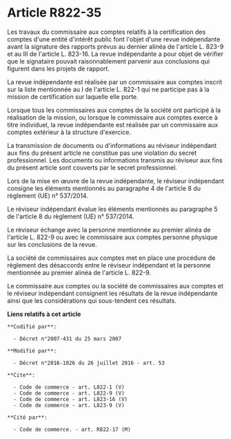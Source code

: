 # Article R822-35

Les travaux du commissaire aux comptes relatifs à la certification des comptes d'une entité d'intérêt public font l'objet
d'une revue indépendante avant la signature des rapports prévus au dernier alinéa de l'article L. 823-9 et au III de
l'article L. 823-16. La revue indépendante a pour objet de vérifier que le signataire pouvait raisonnablement parvenir aux
conclusions qui figurent dans les projets de rapport. 

La revue indépendante est réalisée par un commissaire aux comptes inscrit sur la liste mentionnée au I de l'article L. 822-1
qui ne participe pas à la mission de certification sur laquelle elle porte. 

Lorsque tous les commissaires aux comptes de la société ont participé à la réalisation de la mission, ou lorsque le
commissaire aux comptes exerce à titre individuel, la revue indépendante est réalisée par un commissaire aux comptes
extérieur à la structure d'exercice. 

La transmission de documents ou d'informations au réviseur indépendant aux fins du présent article ne constitue pas une
violation du secret professionnel. Les documents ou informations transmis au réviseur aux fins du présent article sont
couverts par le secret professionnel. 

Lors de la mise en œuvre de la revue indépendante, le réviseur indépendant consigne les éléments mentionnés au paragraphe 4
de l'article 8 du règlement (UE) n° 537/2014. 

Le réviseur indépendant évalue les éléments mentionnés au paragraphe 5 de l'article 8 du règlement (UE) n° 537/2014. 

Le réviseur échange avec la personne mentionnée au premier alinéa de l'article L. 822-9 ou avec le commissaire aux comptes
personne physique sur les conclusions de la revue. 

La société de commissaires aux comptes met en place une procédure de règlement des désaccords entre le réviseur indépendant
et la personne mentionnée au premier alinéa de l'article L. 822-9. 

Le commissaire aux comptes ou la société de commissaires aux comptes et le réviseur indépendant consignent les résultats de
la revue indépendante ainsi que les considérations qui sous-tendent ces résultats.

**Liens relatifs à cet article**

	**Codifié par**:

	  - Décret n°2007-431 du 25 mars 2007

	**Modifié par**:

	  - Décret n°2016-1026 du 26 juillet 2016 - art. 53

	**Cite**:

	  - Code de commerce - art. L822-1 (V)
	  - Code de commerce - art. L822-9 (V)
	  - Code de commerce - art. L823-16 (V)
	  - Code de commerce - art. L823-9 (V)

	**Cité par**:

	  - Code de commerce. - art. R822-17 (M)
